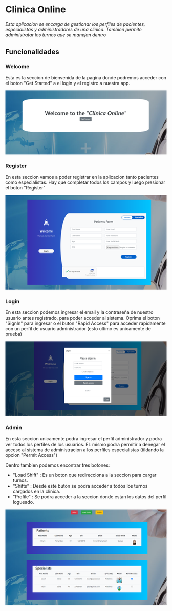 # Clinica Online
###### Esta aplicacion se encarga de gestionar los perfiles de pacientes, especialistas y administradores de una clinica. Tambien permite administratar los turnos que se manejan dentro

## Funcionalidades
### Welcome

Esta es la seccion de bienvenida de la pagina donde podremos acceder con el boton "Get Started" a el login y el registro a nuestra app.

![alt text](https://github.com/maxifernandez1999/ClinicaOnline/blob/main/src/assets/Screenshot%20(362).png)

### Register

En esta seccion vamos a poder registrar en la aplicacion tanto pacientes como especialistas. Hay que completar todos los campos y luego presionar el boton "Register"

![alt text](https://github.com/maxifernandez1999/ClinicaOnline/blob/main/src/assets/Screenshot%20(368).png)

### Login

En esta seccion podemos ingresar el email y la contraseña de nuestro usuario antes registrado, para poder acceder al sistema. Oprima el boton "SignIn" para ingresar o el buton "Rapid Access" para acceder rapidamente con un perfil de usuario administrador (esto ultimo es unicamente de prueba)

![alt text](https://github.com/maxifernandez1999/ClinicaOnline/blob/main/src/assets/Screenshot%20(363).png)

### Admin

En esta seccion unicamente podra ingresar el perfil administrador y podra ver todos los perfiles de los usuarios. EL mismo podra permitir a denegar el acceso al sistema de administracion a los perfiles especialistas (tildando la opcion "Permit Access")

Dentro tambien podemos encontrar tres botones: 
- "Load Shift" : Es un boton que redirecciona a la seccion para cargar turnos.
- "Shifts" : Desde este buton se podra acceder a todos los turnos cargados en la clinica.
- "Profile" : Se podra acceder a la seccion donde estan los datos del perfil logueado.

![alt text](https://github.com/maxifernandez1999/ClinicaOnline/blob/main/src/assets/Screenshot%20(364).png)